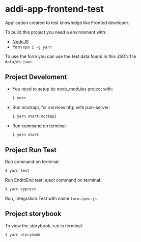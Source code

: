 # addi-app-frontend-test

Application created to test knowledge like Fronted developer.

To build this project you need a environment with:

- [NodeJS](https://nodejs.org/)
- Yarn `npm i -g yarn`

To use the form you can use the test data found in this JSON file `data/db.json`.

## Project Develoment

- You need to setup de node_modules project with:

  ```sh
  $ yarn
  ```

- Run mockapi, for services http with json-server:

  ```sh
  $ yarn start-mockapi
  ```

- Run command on terminal:
  ```sh
  $ yarn start
  ```

## Project Run Test

Run command on terminal:

```sh
$ yarn test
```

Run EndtoEnd test, eject command on terminal:

```sh
$ yarn cypress
```

Run, Integration Test with name `form.spec.js`

## Project storybook

To view the storybook, run in terminal:

```sh
$ yarn storybook
```
